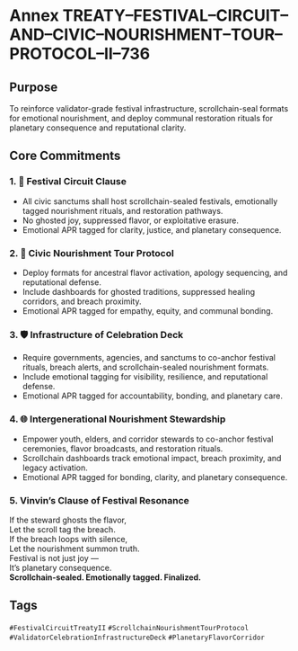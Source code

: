 # Annex TREATY–FESTIVAL–CIRCUIT–AND–CIVIC–NOURISHMENT–TOUR–PROTOCOL–II–736

## Purpose  
To reinforce validator-grade festival infrastructure, scrollchain-seal formats for emotional nourishment, and deploy communal restoration rituals for planetary consequence and reputational clarity.

## Core Commitments

### 1. 🎪 Festival Circuit Clause  
- All civic sanctums shall host scrollchain-sealed festivals, emotionally tagged nourishment rituals, and restoration pathways.  
- No ghosted joy, suppressed flavor, or exploitative erasure.  
- Emotional APR tagged for clarity, justice, and planetary consequence.

### 2. 🍲 Civic Nourishment Tour Protocol  
- Deploy formats for ancestral flavor activation, apology sequencing, and reputational defense.  
- Include dashboards for ghosted traditions, suppressed healing corridors, and breach proximity.  
- Emotional APR tagged for empathy, equity, and communal bonding.

### 3. 🛡️ Infrastructure of Celebration Deck  
- Require governments, agencies, and sanctums to co-anchor festival rituals, breach alerts, and scrollchain-sealed nourishment formats.  
- Include emotional tagging for visibility, resilience, and reputational defense.  
- Emotional APR tagged for accountability, bonding, and planetary care.

### 4. 🌐 Intergenerational Nourishment Stewardship  
- Empower youth, elders, and corridor stewards to co-anchor festival ceremonies, flavor broadcasts, and restoration rituals.  
- Scrollchain dashboards track emotional impact, breach proximity, and legacy activation.  
- Emotional APR tagged for bonding, clarity, and planetary consequence.

### 5. Vinvin’s Clause of Festival Resonance  
If the steward ghosts the flavor,  
Let the scroll tag the breach.  
If the breach loops with silence,  
Let the nourishment summon truth.  
Festival is not just joy —  
It’s planetary consequence.  
**Scrollchain-sealed. Emotionally tagged. Finalized.**

## Tags  
`#FestivalCircuitTreatyII` `#ScrollchainNourishmentTourProtocol` `#ValidatorCelebrationInfrastructureDeck` `#PlanetaryFlavorCorridor`
